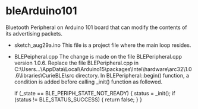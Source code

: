 # bleArduino101
Bluetooth Peripheral on Arduino 101 board that can modify the contents of its advertising packets.

- sketch_aug29a.ino
This file is a project file where the main loop resides.

- BLEPeipheral.cpp
The change is made on the file BLEPeripheral.cpp version 1.0.6.
Replace the file BLEPeripheral.cpp in C:\Users\...\AppData\Local\Arduino15\packages\Intel\hardware\arc32\1.0.6\libraries\CurieBLE\src directory.
In BLEPeripheral::begin() function, a condition is added before calling  _init() function as followed.

  if (_state == BLE_PERIPH_STATE_NOT_READY) {
	  status = _init();
		  if (status != BLE_STATUS_SUCCESS) {
			  return false;
		  }
	}
